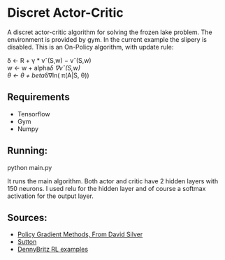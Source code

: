 # Discret Actor-Critic

A discret actor-critic algorithm for solving the frozen lake problem. The environment is provided by gym. In the current example the slipery is disabled.
This is an On-Policy algorithm, with update rule: 

δ ← R + γ * vˆ(S,w) − vˆ(S,w)   
w ← w + alpha*δ ∇vˆ(S,w)    
θ ← θ + beta*δ∇ln( π(A|S, θ))   


## Requirements

- Tensorflow
- Gym
- Numpy 

## Running: 

python main.py

It runs the main algorithm. Both actor and critic have 2 hidden layers with 150 neurons. I used relu for the hidden layer and of course a softmax activation for the output layer. 


## Sources: 


- [Policy Gradient Methods, From David Silver](http://www0.cs.ucl.ac.uk/staff/d.silver/web/Teaching_files/pg.pdf)
- [Sutton](http://incompleteideas.net/book/bookdraft2018jan1.pdf)
- [DennyBritz RL examples](https://github.com/dennybritz/reinforcement-learning/tree/master/PolicyGradient)